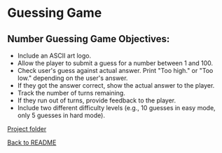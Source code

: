 # Guessing Game

## Number Guessing Game Objectives:

* Include an ASCII art logo.
* Allow the player to submit a guess for a number between 1 and 100.
* Check user's guess against actual answer. Print "Too high." or "Too low." depending on the user's answer. 
* If they got the answer correct, show the actual answer to the player.
* Track the number of turns remaining.
* If they run out of turns, provide feedback to the player. 
* Include two different difficulty levels (e.g., 10 guesses in easy mode, only 5 guesses in hard mode).

[Project folder](../day_12/)  

[Back to README](../../README.md)